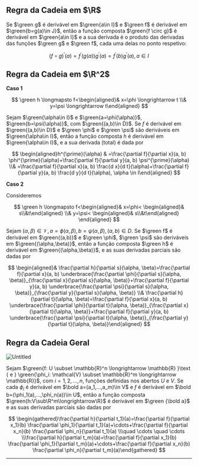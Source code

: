 ## Regra da Cadeia em $\R$

Se $\green g$ é derivável em $\green{a\in I}$ e $\green f$ é derivável em $\green{b=g(a)\in J}$, então a função composta $\green{f \circ g}$ é derivável em $\green{a\in I}$ e a sua derivada é o produto das derivadas das funções $\green g$ e $\green f$, cada uma delas no ponto respetivo:

$$
(f \circ g)^{\prime}(a)=f^{\prime}(g(a)) g^{\prime}(a)=f^{\prime}(b) g^{\prime}(a), a \in I
$$

## Regra da Cadeia em $\R^2$

**Caso 1**

$$
\green h \longmapsto f<\begin{aligned}& x=\phi \longrightarrow t \\& y=\psi \longrightarrow t\end{aligned}
$$

Sejam $\green{\alpha\in I}$ e $\green{a=\phi(\alpha)}$, $\green{b=\psi(\alpha)}$, com $\green{(a,b)\in D}$. Se $f$ é derivável em $\green{(a,b)\in D}$ e $\green \phi$ e $\green \psi$ são deriváveis em $\green{\alpha\in I}$, então a função composta $h$ é derivável em $\green{\alpha\in I}$, e a sua derivada (total) é dada por

$$
\begin{aligned}h^{\prime}(\alpha) & =\frac{\partial f}{\partial x}(a, b) \phi^{\prime}(\alpha)+\frac{\partial f}{\partial y}(a, b) \psi^{\prime}(\alpha) \\& =\frac{\partial f}{\partial x}(a, b) \frac{d x}{d t}(\alpha)+\frac{\partial f}{\partial y}(a, b) \frac{d y}{d t}(\alpha), \alpha \in I\end{aligned}
$$

**Caso 2**

Consideremos

$$
\green h \longmapsto f<\begin{aligned}& x=\phi< \begin{aligned}& s\\&t\end{aligned} \\& y=\psi< \begin{aligned}& s\\&t\end{aligned} \end{aligned}
$$

Sejam $(\alpha, \beta) \in \mathcal{V}, a=\phi(\alpha, \beta), b=\psi(\alpha, \beta),(a, b) \in D$. Se $\green f$ é derivável em $\green{(a,b)}$ e $\green \phi$, $\green \psi$ são deriváveis em $\green{(\alpha,\beta)}$, então a função composta $\green h$ é derivável em $\green{(\alpha,\beta)}$, e as suas derivadas parciais são dadas por

$$
\begin{aligned}& \frac{\partial h}{\partial s}(\alpha, \beta)=\frac{\partial f}{\partial x}(a, b) \underbrace{\frac{\partial \phi}{\partial s}(\alpha, \beta)}_{\frac{\partial x}{\partial s}(\alpha, \beta)}+\frac{\partial f}{\partial y}(a, b) \underbrace{\frac{\partial \psi}{\partial s}(\alpha, \beta)}_{\frac{\partial y}{\partial s}(\alpha, \beta)} \\& \frac{\partial h}{\partial t}(\alpha, \beta)=\frac{\partial f}{\partial x}(a, b) \underbrace{\frac{\partial \phi}{\partial t}(\alpha, \beta)}_{\frac{\partial x}{\partial t}(\alpha, \beta)}+\frac{\partial f}{\partial y}(a, b) \underbrace{\frac{\partial \psi}{\partial t}(\alpha, \beta)}_{\frac{\partial y}{\partial t}(\alpha, \beta)}\end{aligned}
$$

## Regra da Cadeia Geral

![Untitled](Aula%206%20b28e3cb89d9247a8976379c4366a0910/Untitled.png)

Sejam $\green{f: U \subset \mathbb{R}^n \longrightarrow \mathbb{R} }\text { e  } \green{\phi_i: \mathcal{V} \subset \mathbb{R}^m \longrightarrow \mathbb{R}}$, com $i=1,2,…,n$, funções definidas nos abertos $U$ e $V$. Se cada $\phi_i$ é derivável em $\bold a=(a_1,…,a_m)\in V$ e $f$ é derivável em $\bold b=(\phi_1(a),…,\phi_n(a))\in U$, então a função composta $\green{h:V\sub\R^m\longrightarrow\R}$ é derivável em $\green {\bold a}$ e as suas derivadas parciais são dadas por

$$
\begin{gathered}\frac{\partial h}{\partial t_1}(a)=\frac{\partial f}{\partial x_1}(b) \frac{\partial \phi_1}{\partial t_1}(a)+\cdots+\frac{\partial f}{\partial x_n}(b) \frac{\partial \phi_n}{\partial t_1}(a) \\\quad \cdots \quad \cdots \\\frac{\partial h}{\partial t_m}(a)=\frac{\partial f}{\partial x_1}(b) \frac{\partial \phi_1}{\partial t_m}(a)+\cdots+\frac{\partial f}{\partial x_n}(b) \frac{\partial \phi_n}{\partial t_m}(a)\end{gathered}
$$

---

